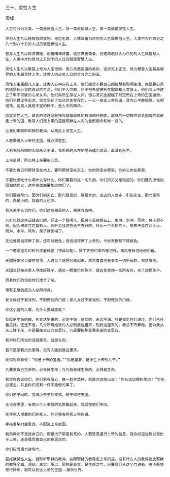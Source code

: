三十、灵性人生

雪峰


    人生可分为三类，一类是世俗人生，另一类是智慧人生，再一类就是灵性人生。

    世俗人生凡以获取钱财食物、地位名誉、人情友谊为目的的人生属世俗人生，人类中大约百分之八十到八十五的人过的就是世俗人生。

    智慧人生凡以探求真理，创造精神财富，追求真善美爱，创建和谐社会为目的的人生属智慧人生，人类中大约百分之五到十的人过的就是智慧人生。

    灵性人生凡以敬畏上帝为人生信仰，用心灵感悟道的奥妙，追求无上正觉，努力攀登人生最高境界的人生属灵性人生，这类人约占总人口的百分之二到五。

    灵性人生属超凡人生，这类人心中只有上帝，他们完全不靠自己的智慧和聪明生活，而是靠心灵的感悟和心灵的驱动而生活，他们不入宗教，也不把希望寄托在国家和人类身上，他们与上帝建立了牢不可破的心灵关系，他们虽然生存在人间，但心灵完全超越了时空而在上帝的王国遨游，他们于世无争无求，完全忘却了自己的生死存亡，一心一意走上帝的道，其内心平静愉悦，光明坦荡，这类人就是天堂的种子，是人中的精华。

    欲度灵性人生，最佳的道路就是按照基督耶稣的教诲修行修炼，耶稣的一切教导紧紧围绕的就是走上帝的道，教导人们走上帝的道是耶稣在人间的全部使命和唯一目的。

    让我们来聆听耶稣的教诲，从而走上灵性人生。

    人若要进入上帝的王国，就必须重生。

    人若喝我所赐的水就永远不渴，我所赐的水在他里头成为泉源，直涌到永生。

    上帝是灵，所以拜上帝要用心灵。

    不要为自己积攒财宝在地上，要积攒财宝在天上。你的财宝在哪里，你的心也在那里。

    不要忧虑吃什么喝什么穿什么，你们需要的这一切东西，你们的天父是知道的。你们要先求他的国和他的义，这些东西都要加给你们了。

    你们要进窄门。因为引到灭亡，那门是宽的，路是大的，进去的人也多；引到永生，那门是窄的，路是小的，找着的人也少。

    我从来不认识你们，你们这些做恶的人，离开我去吧。

    凡听见我这些话就去行的，好比一个聪明人，把房子盖在磐石上，雨淋、水冲、风吹，房子却不倒，因为根基立在磐石上。凡听见我这些话不去行的，好比一个无知的人，把房子盖在沙土上，雨淋、水冲、风吹，房子就倒塌了。

    无论谁说话得罪了我，还可以赦免；但说话得罪了上帝的，今世来世都不得赦免。

    一个邪恶淫乱的时代求看标记（特异功能），除了先知约拿的标记外，再没有标记给他们看。

    天国好像宝贝藏在地里，人遇见了就把它藏起来，欢欢喜喜地去变卖一切所有的，买这块地。

    天国又好像买卖人寻找好珠子，遇见一颗重价的珠子，就去变卖他一切所有的，买了这颗珠子。

    照着你们的信给你们成全了吧。

    惟有忍耐到底的人必然得救。

    爱父母过于爱我的，不配做我的门徒；爱儿女过于爱我的，不配做我的门徒。

    你这小信的人哪，为什么要疑惑呢？

    我就是生命的粮，到我这里来的，必定不饿；信我的，永远不渴。只是我对你们说过，你们已经看见我，还是不信。凡父所赐给我的人必到我这里来；到我这里来的，我总不丢弃他。因为我从天上降下来，不是要按自己的意思行，乃是要按那差我来者的意思行。

    我对你们所说的话就是灵，就是生命。

    若不是蒙我父的恩赐，没有人能到我这里来。

    彼得对耶稣说：“你是上帝的圣者。”“你是基督，是永生上帝的儿子。”

    凡要救自己生命的，必丧掉生命；凡为我丧掉生命的，必得着生命。

    我实在告诉你们，你们若有信心，像一粒芥菜种，就是对这座山说：“你从这边挪到那边！”它也必挪去。并且你们没有一件不能做的事了。

    你们若不回转，变成小孩子的样式，断不得进天国。

    无论在哪里，有两三个人奉我的名聚集起来，我就在他们中间。

    任凭死人埋葬他们的死人，你只管去传扬上帝的道。

    手扶着犁向后看的，不配进上帝的国。

    我的教训不是我自己的，而是出于那差我来的。人若愿意遵行上帝的旨意，就会知道这教训是出于上帝，还是我凭着自己的意思说的。

    你们应当竭力进窄门。

    要成就灵性人生，就聆听耶稣的教诲，按照耶稣的教导走上帝的道。没有什么人的教导能比耶稣的教导全面、深刻、真实，所以，耶稣是基督，是生命之门，只要我们从这个门进去，再不断地修行修炼，就可以到达上帝的王国——极乐世界。



